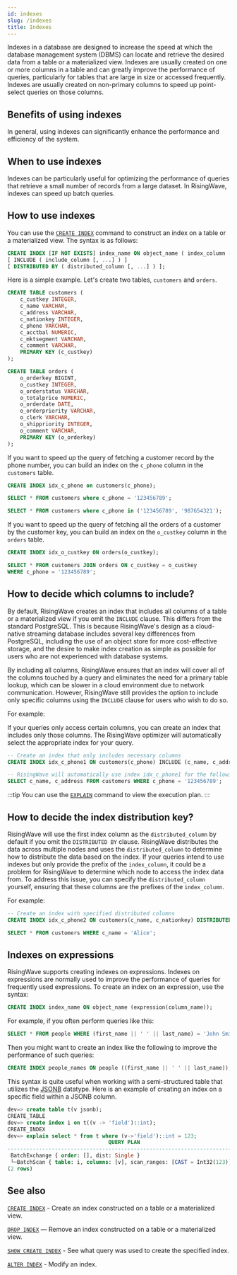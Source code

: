 ```yaml
---
id: indexes
slug: /indexes
title: Indexes
---
```

<head>
  <link rel="canonical" href="https://docs.risingwave.com/docs/current/indexes/" />
</head>

Indexes in a database are designed to increase the speed at which the database management system (DBMS) can locate and retrieve the desired data from a table or a materialized view. Indexes are usually created on one or more columns in a table and can greatly improve the performance of queries, particularly for tables that are large in size or accessed frequently. Indexes are usually created on non-primary columns to speed up point-select queries on those columns.

## Benefits of using indexes

In general, using indexes can significantly enhance the performance and efficiency of the system.

## When to use indexes

Indexes can be particularly useful for optimizing the performance of queries that retrieve a small number of records from a large dataset. In RisingWave, indexes can speed up batch queries.

## How to use indexes

You can use the [`CREATE INDEX`](/sql/commands/sql-create-index.md) command to construct an index on a table or a materialized view. The syntax is as follows:

```sql
CREATE INDEX [IF NOT EXISTS] index_name ON object_name ( index_column [ ASC | DESC ], [, ...] )
[ INCLUDE ( include_column [, ...] ) ]
[ DISTRIBUTED BY ( distributed_column [, ...] ) ];
```

Here is a simple example. Let's create two tables, `customers` and `orders`.

```sql
CREATE TABLE customers (
    c_custkey INTEGER,
    c_name VARCHAR,
    c_address VARCHAR,
    c_nationkey INTEGER,
    c_phone VARCHAR,
    c_acctbal NUMERIC,
    c_mktsegment VARCHAR,
    c_comment VARCHAR,
    PRIMARY KEY (c_custkey)
);

CREATE TABLE orders (
    o_orderkey BIGINT,
    o_custkey INTEGER,
    o_orderstatus VARCHAR,
    o_totalprice NUMERIC,
    o_orderdate DATE,
    o_orderpriority VARCHAR,
    o_clerk VARCHAR,
    o_shippriority INTEGER,
    o_comment VARCHAR,
    PRIMARY KEY (o_orderkey)
);
```

If you want to speed up the query of fetching a customer record by the phone number, you can build an index on the `c_phone` column in the `customers` table.

```sql
CREATE INDEX idx_c_phone on customers(c_phone);

SELECT * FROM customers where c_phone = '123456789';

SELECT * FROM customers where c_phone in ('123456789', '987654321');
```

If you want to speed up the query of fetching all the orders of a customer by the customer key, you can build an index on the `o_custkey` column in the `orders` table.

```sql
CREATE INDEX idx_o_custkey ON orders(o_custkey);

SELECT * FROM customers JOIN orders ON c_custkey = o_custkey 
WHERE c_phone = '123456789';
```

## How to decide which columns to include?

By default, RisingWave creates an index that includes all columns of a table or a materialized view if you omit the `INCLUDE` clause. This differs from the standard PostgreSQL. This is because RisingWave's design as a cloud-native streaming database includes several key differences from PostgreSQL, including the use of an object store for more cost-effective storage, and the desire to make index creation as simple as possible for users who are not experienced with database systems. 

By including all columns, RisingWave ensures that an index will cover all of the columns touched by a query and eliminates the need for a primary table lookup, which can be slower in a cloud environment due to network communication. However, RisingWave still provides the option to include only specific columns using the `INCLUDE` clause for users who wish to do so.

For example:

If your queries only access certain columns, you can create an index that includes only those columns. The RisingWave optimizer will automatically select the appropriate index for your query.

```sql
-- Create an index that only includes necessary columns
CREATE INDEX idx_c_phone1 ON customers(c_phone) INCLUDE (c_name, c_address);

-- RisingWave will automatically use index idx_c_phone1 for the following query since it only access the indexed columns.
SELECT c_name, c_address FROM customers WHERE c_phone = '123456789';
```

:::tip
You can use the [`EXPLAIN`](/sql/commands/sql-explain.md) command to view the execution plan.
:::

## How to decide the index distribution key?

RisingWave will use the first index column as the `distributed_column` by default if you omit the `DISTRIBUTED BY` clause. RisingWave distributes the data across multiple nodes and uses the `distributed_column` to determine how to distribute the data based on the index. If your queries intend to use indexes but only provide the prefix of the `index_column`, it could be a problem for RisingWave to determine which node to access the index data from. To address this issue, you can specify the `distributed_column` yourself, ensuring that these columns are the prefixes of the `index_column`.

For example:

```sql
-- Create an index with specified distributed columns
CREATE INDEX idx_c_phone2 ON customers(c_name, c_nationkey) DISTRIBUTED BY (c_name);

SELECT * FROM customers WHERE c_name = 'Alice';
```

<!--- original examples
The following statement creates an index on the `id` column in the `taxi_trips` table and includes the `distance` and `city` columns as non-key columns in the index.

```sql
CREATE INDEX id_index ON taxi_trips(id) INCLUDE (distance, city);
```

To see the indexes of a table, run the `DESCRIBE` statement. For example:

```sql
DESCRIBE taxi_trips;
```
```
   Name   |               Type                
----------+-----------------------------------
 id       | Int32
 distance | Float64
 city     | Varchar
 id_index | index(id) include(distance, city)
(4 rows)
```

The following statement creates an index on the `ad_id` column in the `ad_ctr_5min` materialized view:
```sql
CREATE INDEX ad_id_index ON ad_ctr_5min(ad_id);
```

Alternatively, you can create a materialized view to improve query performance:
```sql
CREATE MATERIALIZED VIEW ad_id_index_mv AS 
    SELECT ad_id FROM ad_ctr_5min
    ORDER BY ad_id;
```
-->
## Indexes on expressions

RisingWave supports creating indexes on expressions. Indexes on expressions are normally used to improve the performance of queries for frequently used expressions. To create an index on an expression, use the syntax:

```sql
CREATE INDEX index_name ON object_name (expression(column_name));
```

For example, if you often perform queries like this:

```sql
SELECT * FROM people WHERE (first_name || ' ' || last_name) = 'John Smith';
```

Then you might want to create an index like the following to improve the performance of such queries:

```sql
CREATE INDEX people_names ON people ((first_name || ' ' || last_name));
```


This syntax is quite useful when working with a semi-structured table that utilizes the [JSONB](/sql/data-types/data-type-jsonb.md) datatype. Here is an example of creating an index on a specific field within a JSONB column.

```sql
dev=> create table t(v jsonb);
CREATE_TABLE
dev=> create index i on t((v -> 'field')::int);
CREATE_INDEX
dev=> explain select * from t where (v->'field')::int = 123;
                                QUERY PLAN                                
--------------------------------------------------------------------------
 BatchExchange { order: [], dist: Single }
 └─BatchScan { table: i, columns: [v], scan_ranges: [CAST = Int32(123)] }
(2 rows)
```
## See also


[`CREATE INDEX`](/sql/commands/sql-create-index.md) - Create an index constructed on a table or a materialized view.

[`DROP INDEX`](/sql/commands/sql-drop-index.md) — Remove an index constructed on a table or a materialized view.

[`SHOW CREATE INDEX`](/sql/commands/sql-show-create-index.md) - See what query was used to create the specified index.

[`ALTER INDEX`](/sql/commands/sql-alter-index.md) - Modify an index.
